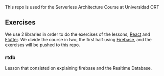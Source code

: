 This repo is used for the Serverless Architecture Course at Universidad ORT

## Exercises

We use 2 libraries in order to do the exercises of the lessons, [React](https://reactjs.org/) and [Flutter](https://flutter.dev/).
We divide the course in two, the first half using [Firebase](https://firebase.google.com/), and the exercises will be pushed to this repo.

### rtdb

Lesson that consisted on explaining firebase and the Realtime Database.

